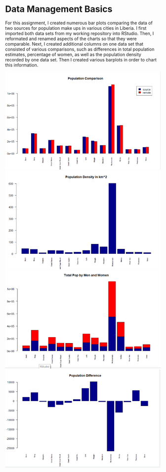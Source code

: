# Data Management Basics

For this assignment, I created numerous bar plots comparing the data of two sources for population make ups in various cities in Liberia. I first imported both data sets from my working repository into RStudio. Then, I reformated and renamed aspects of the charts so that they were comparable. Next, I created additional columns on one data set that consisted of various comparisons, such as differences in total population estimates, percentage of women, as well as the population density recorded by one data set. Then I created various barplots in order to chart this information. 

![](sidebysidecomparison.PNG)
![](popdensity.PNG)
![](popmenwomen.PNG)
![](populationdifferences.PNG)
